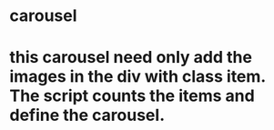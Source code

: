 # carousel

# this carousel need only add the images in the div with class item. The script counts the items and define the carousel.
